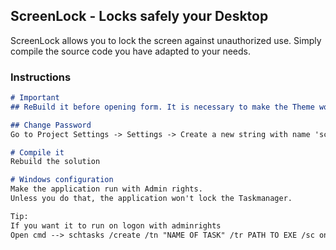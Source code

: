 ## ScreenLock - Locks safely your Desktop

ScreenLock allows you to lock the screen against unauthorized use. Simply compile the source code you have adapted to your needs.

### Instructions

```markdown
# Important
## ReBuild it before opening form. It is necessary to make the Theme work.

## Change Password
Go to Project Settings -> Settings -> Create a new string with name 'screenpw' and your password as value.

# Compile it
Rebuild the solution

# Windows configuration
Make the application run with Admin rights.
Unless you do that, the application won't lock the Taskmanager.

Tip: 
If you want it to run on logon with adminrights
Open cmd --> schtasks /create /tn "NAME OF TASK" /tr PATH TO EXE /sc onstart /ru SYSTEM /RL HIGHEST

```
